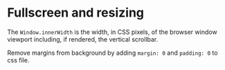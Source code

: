 # Fullscreen and resizing 

The `Window.innerWidth` is the width, in CSS pixels, of the browser window viewport including, if rendered, the vertical scrollbar.

Remove margins from background by adding `margin: 0` and `padding: 0` to css file.

